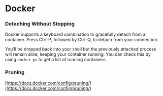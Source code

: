 # Docker



### Detaching Without Stopping <a href="#detaching-without-stopping" id="detaching-without-stopping"></a>

Docker supports a keyboard combination to gracefully detach from a container. Press Ctrl-P, followed by Ctrl-Q, to detach from your connection.

You’ll be dropped back into your shell but the previously attached process will remain alive, keeping your container running. You can check this by using `docker ps` to get a list of running containers.

### Pruning

[https://docs.docker.com/config/pruning/](https://docs.docker.com/config/pruning/)



